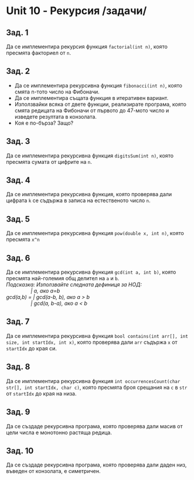 # Unit 10 - Рекурсия /задачи/

## Зад. 1
Да се имплементира рекурсия функция `factorial(int n)`, която пресмята факториел от `n`.

## Зад. 2
* Да се имплементира рекурсивна функция `fibonacci(int n)`, която смята n-тото число на Фибоначи.
* Да се имплементира същата функция в итеративен вариант.
* Използвайки всяка от двете функции, реализирате програма, която смята редицата на Фибоначи от първото до 47-мото число и изведете резултата в конзолата.
* Коя е по-бърза? Защо?

## Зад. 3
Да се имплементира рекурсивна функция `digitsSum(int n)`, която пресмята сумата от цифрите на `n`.

## Зад. 4
Да се имплементира рекурсивна функция, която проверява дали цифрата `k` се съдържа в записа на естественото число `n`.

## Зад. 5
Да се имплементира рекурсивна функция `pow(double x, int n)`, която пресмята `x^n`

## Зад. 6
Да се имплементира рекурсивна функция `gcd(int a, int b)`, която пресмята най-големия общ делител на `a` и `b`.
<i><br>Подсказка: Използвайте следната дефиниця за НОД:<br>
&nbsp;&nbsp;&nbsp;&nbsp;&nbsp;&nbsp;&nbsp;&nbsp;&nbsp;&nbsp;&nbsp;&nbsp;&nbsp;&nbsp;&nbsp;&nbsp;&nbsp;| a, ако a=b<br>
	gcd(a,b) = | gcd(a-b, b), ако a > b<br>
&nbsp;&nbsp;&nbsp;&nbsp;&nbsp;&nbsp;&nbsp;&nbsp;&nbsp;&nbsp;&nbsp;&nbsp;&nbsp;&nbsp;&nbsp;&nbsp;&nbsp;| gcd(a, b-a), ако a &lt; b
</i>
## Зад. 7
Да се имплементира рекурсивна функция `bool contains(int arr[], int size, int startIdx, int x)`, която проверява дали `arr` съдържа `x` от `startIdx` до края си.

## Зад. 8
Да се имплементира рекурсивна функция `int occurrencesCount(char str[], int startIdx, char c)`, която пресмята броя срещания на `c` в `str` от `startIdx` до края на низа.

## Зад. 9
Да се създаде рекурсивна програма, която проверява дали масив от цели числа е монотонно растяща редица.

## Зад. 10
Да се създаде рекурсивна програма, която проверява дали даден низ, въведен от конзолата, е симетричен.
